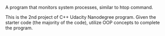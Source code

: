 A program that monitors system processes, similar to htop command.

This is the 2nd project of C++ Udacity Nanodegree program. Given the starter code (the majority of the code), utilize OOP concepts to complete the program.

